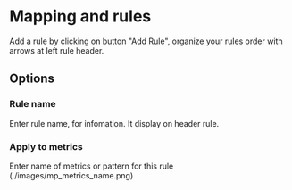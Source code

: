 # Mapping and rules
Add a rule by clicking on button "Add Rule", organize your rules order with arrows at left rule header.
## Options
### Rule name
Enter rule name, for infomation. It display on header rule.

### Apply to metrics 
Enter name of metrics or pattern for this rule
(./images/mp_metrics_name.png)